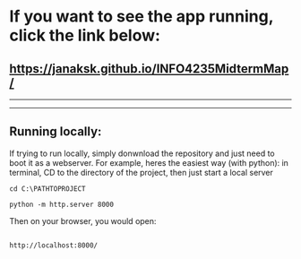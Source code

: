 # If you want to see the app running, click the link below:

## https://janaksk.github.io/INFO4235MidtermMap/

-------
-------

## Running locally:

If trying to run locally, simply donwnload the repository and just need to boot it as a webserver. For example, heres the easiest way (with python): in terminal, CD to the directory of the project, then just start a local server

```
cd C:\PATHTOPROJECT

python -m http.server 8000
```

Then on your browser, you would open:

```

http://localhost:8000/

```
